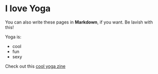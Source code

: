 # I love Yoga

You can also write these pages in **Markdown**, if you want.  Be lavish with this!

Yoga is:
- cool
- fun
- sexy

Check out this [cool yoga zine](https://angblev.com/yoga/01/)

